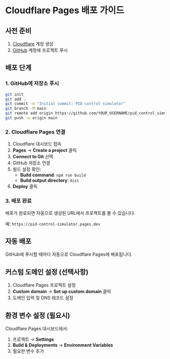 # Cloudflare Pages 배포 가이드

## 사전 준비

1. [Cloudflare](https://www.cloudflare.com) 계정 생성
2. [GitHub](https://github.com) 계정에 프로젝트 푸시

## 배포 단계

### 1. GitHub에 저장소 푸시

```bash
git init
git add .
git commit -m "Initial commit: PID control simulator"
git branch -M main
git remote add origin https://github.com/YOUR_USERNAME/pid_control_simulator.git
git push -u origin main
```

### 2. Cloudflare Pages 연결

1. Cloudflare 대시보드 접속
2. **Pages** → **Create a project** 클릭
3. **Connect to Git** 선택
4. GitHub 저장소 연결
5. 빌드 설정 확인:
   - **Build command**: `npm run build`
   - **Build output directory**: `dist`
6. **Deploy** 클릭

### 3. 배포 완료

배포가 완료되면 자동으로 생성된 URL에서 프로젝트를 볼 수 있습니다.

예: `https://pid-control-simulator.pages.dev`

## 자동 배포

GitHub에 푸시할 때마다 자동으로 Cloudflare Pages에 배포됩니다.

## 커스텀 도메인 설정 (선택사항)

1. Cloudflare Pages 프로젝트 설정
2. **Custom domain** → **Set up custom domain** 클릭
3. 도메인 입력 및 DNS 레코드 설정

## 환경 변수 설정 (필요시)

Cloudflare Pages 대시보드에서:
1. 프로젝트 → **Settings**
2. **Build & Deployments** → **Environment Variables**
3. 필요한 변수 추가
